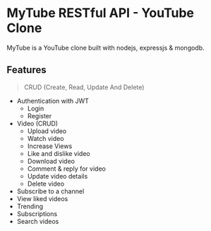 # MyTube RESTful API - YouTube Clone
MyTube is a YouTube clone built with nodejs, expressjs & mongodb.
## Features

> CRUD (Create, Read, Update And Delete)

- Authentication with JWT
  - Login 
  - Register
- Video (CRUD)
  - Upload video
  - Watch video
  - Increase Views
  - Like and dislike video
  - Download video
  - Comment & reply for video
  - Update video details
  - Delete video
- Subscribe to a channel
- View liked videos
- Trending
- Subscriptions
- Search videos






